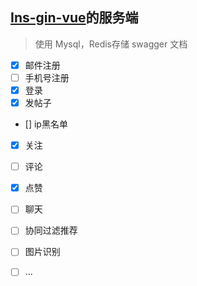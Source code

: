 ## [Ins-gin-vue](https://github.com/PIPIKAI/Ins-gin-vue-font)的服务端

> 使用 Mysql，Redis存储
> swagger 文档


- [x] 邮件注册
- [ ] 手机号注册
- [x] 登录
- [x] 发帖子
- [] ip黑名单

- [x] 关注
- [ ] 评论
- [x] 点赞
- [ ] 聊天
- [ ] 协同过滤推荐
- [ ] 图片识别
- [ ] ...

